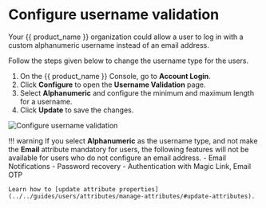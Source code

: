 # Configure username validation

Your {{ product_name }} organization could allow a user to log in with a custom alphanumeric username instead of an email address.

Follow the steps given below to change the username type for the users.

1. On the {{ product_name }} Console, go to **Account Login**.
2. Click **Configure** to open the **Username Validation** page.
3. Select **Alphanumeric** and configure the minimum and maximum length for a username.
4. Click **Update** to save the changes.

![Configure username validation](../../../assets/img/guides/organization/account-login/username-validation/configure-username-validation.png)

!!! warning
    If you select **Alphanumeric** as the username type, and not make the **Email** attribute mandatory for users, the following features will not be available for users who do not configure an email address.
    - Email Notifications
    - Password recovery
    - Authentication with Magic Link, Email OTP

    Learn how to [update attribute properties](../../guides/users/attributes/manage-attributes/#update-attributes).
